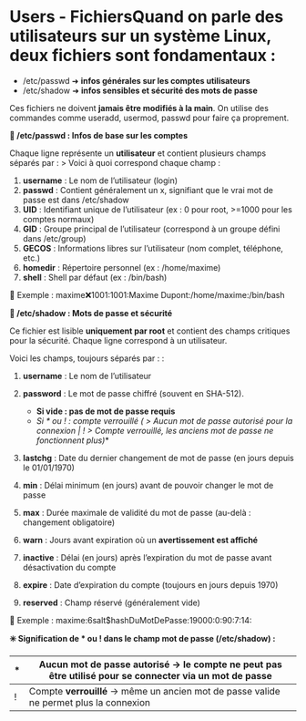 # Users - FichiersQuand on parle des utilisateurs sur un système Linux, deux fichiers sont fondamentaux :
- /etc/passwd ➜ **infos générales sur les comptes utilisateurs**
- /etc/shadow ➜ **infos sensibles et sécurité des mots de passe**

Ces fichiers ne doivent **jamais être modifiés à la main**. On utilise des commandes comme useradd, usermod, passwd pour faire ça proprement.



**📄 /etc/passwd : Infos de base sur les comptes**

Chaque ligne représente un **utilisateur** et contient plusieurs champs séparés par : > Voici à quoi correspond chaque champ :

1.  **username** : Le nom de l’utilisateur (login)
2.  **passwd** : Contient généralement un x, signifiant que le vrai mot de passe est dans /etc/shadow
3.  **UID** : Identifiant unique de l’utilisateur (ex : 0 pour root, >=1000 pour les comptes normaux)
4.  **GID** : Groupe principal de l’utilisateur (correspond à un groupe défini dans /etc/group)
5.  **GECOS** : Informations libres sur l’utilisateur (nom complet, téléphone, etc.)
6.  **homedir** : Répertoire personnel (ex : /home/maxime)
7.  **shell** : Shell par défaut (ex : /bin/bash)

📝 Exemple : maxime:x:1001:1001:Maxime Dupont:/home/maxime:/bin/bash



**🔐 /etc/shadow : Mots de passe et sécurité**

Ce fichier est lisible **uniquement par root** et contient des champs critiques pour la sécurité. Chaque ligne correspond à un utilisateur.

Voici les champs, toujours séparés par : :

1.  **username** : Le nom de l’utilisateur
2.  **password** : Le mot de passe chiffré (souvent en SHA-512).

    - **Si vide : pas de mot de passe requis**
    - **Si * ou ! : compte verrouillé (* > Aucun mot de passe autorisé pour la connexion | ! > Compte verrouillé, les anciens mot de passe ne fonctionnent plus)**

3.  **lastchg** : Date du dernier changement de mot de passe (en jours depuis le 01/01/1970)
4.  **min** : Délai minimum (en jours) avant de pouvoir changer le mot de passe
5.  **max** : Durée maximale de validité du mot de passe (au-delà : changement obligatoire)
6.  **warn** : Jours avant expiration où un **avertissement est affiché**
7.  **inactive** : Délai (en jours) après l’expiration du mot de passe avant désactivation du compte
8.  **expire** : Date d’expiration du compte (toujours en jours depuis 1970)
9.  **reserved** : Champ réservé (généralement vide)

🔐 Exemple : maxime:$6$salt$hashDuMotDePasse:19000:0:90:7:14:



**✳️ Signification de * ou ! dans le champ mot de passe (/etc/shadow) :**

| * | Aucun mot de passe autorisé → le compte ne peut pas être utilisé pour se connecter via un mot de passe |
|----|----|
| ! | Compte **verrouillé** → même un ancien mot de passe valide ne permet plus la connexion |
